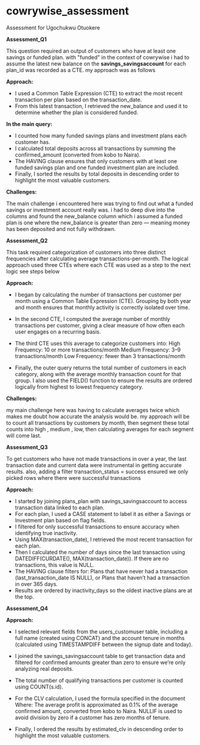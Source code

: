 # cowrywise_assessment
Assessment for Ugochukwu Otuokere

**Assessment_Q1**

This question required an output of customers who have at least one savings or funded plan. with "funded" in the context of cowrywise i had to assume the latest new balance on the **savings_savingsaccount** for each plan_id was recorded as a CTE. my approach was as follows

**Approach:**

- I used a Common Table Expression (CTE) to extract the most recent transaction per plan based on the transaction_date.
- From this latest transaction, I retrieved the new_balance and used it to determine whether the plan is considered funded.

**In the main query:**

- I counted how many funded savings plans and investment plans each customer has.
- I calculated total deposits across all transactions by summing the confirmed_amount (converted from kobo to Naira).
- The HAVING clause ensures that only customers with at least one funded savings plan and one funded investment plan are included.
- Finally, I sorted the results by total deposits in descending order to highlight the most valuable customers.

**Challenges:**

The main challenge i encountered here was trying to find out what a funded savings or investment account really was. i had to deep dive into the columns and found the new_balance column which i assumed a funded plan is one where the new_balance is greater than zero — meaning money has been deposited and not fully withdrawn.


**Assessment_Q2**

This task required categorization of customers into three distinct frequencies after calculating average transactions-per-month. The logical approach used three CTEs where each CTE was used as a step to the next logic
see steps below

**Approach:**

- I began by calculating the number of transactions per customer per month using a Common Table Expression (CTE). Grouping by both year and month ensures that monthly activity is correctly isolated over time.
- In the second CTE, I computed the average number of monthly transactions per customer, giving a clear measure of how often each user engages on a recurring basis.
- The third CTE uses this average to categorize customers into:
 High Frequency: 10 or more transactions/month
 Medium Frequency: 3–9 transactions/month
 Low Frequency: fewer than 3 transactions/month

- Finally, the outer query returns the total number of customers in each category, along with the average monthly transaction count for that group. I also used the FIELD() function to ensure the results are ordered logically from highest to lowest frequency category.

**Challenges:**

my main challenge here was having to calculate averages twice which makes me doubt how accurate the analysis would be. my approach will be to count all transactions by customers by month, then segment these total counts into high , medium , low, then calculating averages for each segment will come last.

**Assessment_Q3**

To get customers who have not made transactions in over a year, the last transaction date and current data were instrumental in getting accurate results. also, adding a filter transaction_status = success ensured we only picked rows where there were successful transactions

**Approach:**
- I started by joining plans_plan with savings_savingsaccount to access transaction data linked to each plan.
- For each plan, I used a CASE statement to label it as either a Savings or Investment plan based on flag fields.
- I filtered for only successful transactions to ensure accuracy when identifying true inactivity.
- Using MAX(transaction_date), I retrieved the most recent transaction for each plan.
- Then I calculated the number of days since the last transaction using DATEDIFF(CURDATE(), MAX(transaction_date)). If there are no transactions, this value is NULL.
- The HAVING clause filters for:
   Plans that have never had a transaction (last_transaction_date IS NULL), or
   Plans that haven’t had a transaction in over 365 days.
- Results are ordered by inactivity_days so the oldest inactive plans are at the top.


**Assessment_Q4**


**Approach:**

- I selected relevant fields from the users_customuser table, including a full name (created using CONCAT) and the account tenure in months (calculated using TIMESTAMPDIFF between the signup date and today).
- I joined the savings_savingsaccount table to get transaction data and filtered for confirmed amounts greater than zero to ensure we’re only analyzing real deposits.
- The total number of qualifying transactions per customer is counted using COUNT(s.id).
- For the CLV calculation, I used the formula specified in the document
Where:
   The average profit is approximated as 0.1% of the average confirmed amount, converted from kobo to Naira.
   NULLIF is used to avoid division by zero if a customer has zero months of tenure.

- Finally, I ordered the results by estimated_clv in descending order to highlight the most valuable customers.


